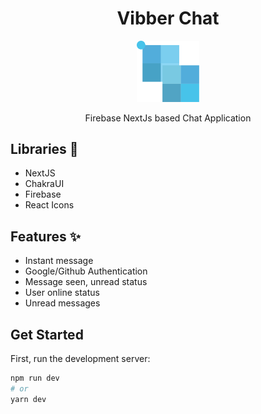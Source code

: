 <div align="center">
    <h1> Vibber Chat </h1>
    <img width="100px" src="https://github.com/khan-asfi-reza/message-grid/blob/main/src/assets/images/logo.svg" alt="">
    <p>
        Firebase NextJs based Chat Application
    </p>
</div>

## Libraries 🔖

- NextJS
- ChakraUI
- Firebase
- React Icons

## Features ✨

- Instant message
- Google/Github Authentication
- Message seen, unread status
- User online status
- Unread messages

## Get Started

First, run the development server:

```bash
npm run dev
# or
yarn dev
```
